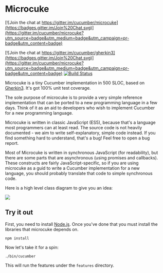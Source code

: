 # Microcuke

[![Join the chat at https://gitter.im/cucumber/microcuke](https://badges.gitter.im/Join%20Chat.svg)](https://gitter.im/cucumber/microcuke?utm_source=badge&utm_medium=badge&utm_campaign=pr-badge&utm_content=badge)

[![Join the chat at https://gitter.im/cucumber/gherkin3](https://badges.gitter.im/Join%20Chat.svg)](https://gitter.im/cucumber/microcuke?utm_source=badge&utm_medium=badge&utm_campaign=pr-badge&utm_content=badge)
[![Build Status](https://travis-ci.org/cucumber/microcuke.svg)](https://travis-ci.org/cucumber/microcuke)

Microcuke is a tiny Cucumber implementation in 500 SLOC, based on
[Gherkin3](https://github.com/cucumber/gherkin3). It's got 100% unit test coverage.

The sole purpose of microcuke is to provide a very simple reference implementation that
can be ported to a new programming language in a few days. Think of it as an aid to
developers who wish to implement Cucumber for a new programming language.

Microcuke is written in classic JavaScript (ES5), because that's a language most
programmers can at least read. The source code is not heavily documented -
we aim to write self-explanatory, simple code instead. If you find something
hard to understand, that's a bug! Feel free to open a bug report.

Most of Microcuke is written in synchronous JavaScript (for readability), but there are
some parts that are asynchronous (using promises and callbacks). These constructs are
fairly JavaScript-specific, so if you are using microcuke as a guid to write a Cucumber
implementation for a new language, you should probably translate that code to simple synchronous code.

Here is a high level class diagram to give you an idea:

![](https://github.com/cucumber/microcuke/blob/master/docs/classes.png)

## Try it out

First, you need to install [Node.js](https://nodejs.org).
Once you've done that you must install the libraries that microcuke depends on.

    npm install

Now let's take it for a spin:

    ./bin/cucumber

This will run the features under the `features` directory.
